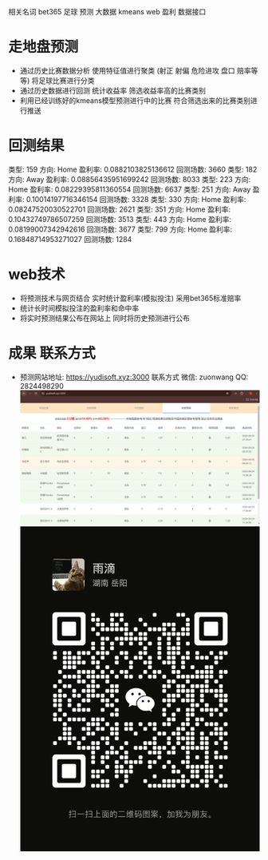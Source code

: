 相关名词 bet365 足球 预测 大数据 kmeans web 盈利 数据接口
# 走地盘预测
- 通过历史比赛数据分析 使用特征值进行聚类 (射正 射偏 危险进攻 盘口 赔率等等) 将足球比赛进行分类
- 通过历史数据进行回测 统计收益率 筛选收益率高的比赛类别
- 利用已经训练好的kmeans模型预测进行中的比赛 符合筛选出来的比赛类别进行推送
# 回测结果
类型: 159 方向: Home 盈利率: 0.0882103825136612 回测场数: 3660
类型: 182 方向: Away 盈利率: 0.08856435951699242 回测场数: 8033
类型: 223 方向: Home 盈利率: 0.08229395811360554 回测场数: 6637
类型: 251 方向: Away 盈利率: 0.10014197716346154 回测场数: 3328
类型: 330 方向: Home 盈利率: 0.08247520030522701 回测场数: 2621
类型: 351 方向: Home 盈利率: 0.10432749786507259 回测场数: 3513
类型: 443 方向: Home 盈利率: 0.08199007342942616 回测场数: 3677
类型: 799 方向: Home 盈利率: 0.16848714953271027 回测场数: 1284
# web技术
- 将预测技术与网页结合 实时统计盈利率(模拟投注) 采用bet365标准赔率 
- 统计长时间模拟投注的盈利率和命中率 
- 将实时预测结果公布在网站上 同时将历史预测进行公布
# 成果 联系方式

- 预测网站地址: https://yudisoft.xyz:3000 联系方式 微信: zuonwang  QQ: 2824498290
  ![iamge](https://github.com/wangzurong/football_predict/blob/main/image.png)
  ![image](https://github.com/wangzurong/football_predict/blob/main/5d5ecd60d6ed7582c70e9cc9f3a8a80.jpg)
